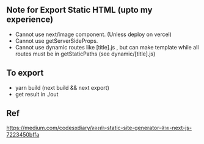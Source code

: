 ## Note for Export Static HTML (upto my experience)

- Cannot use next/image component. (Unless deploy on vercel)
- Cannot use getServerSideProps.
- Cannot use dynamic routes like [title].js , but can make template while all routes must be in getStaticPaths (see dynamic/[title].js)

## To export

- yarn build (next build && next export)
- get result in ./out

## Ref
https://medium.com/codesxdiary/ลองทำ-static-site-generator-ด้วย-next-js-7223450bffa